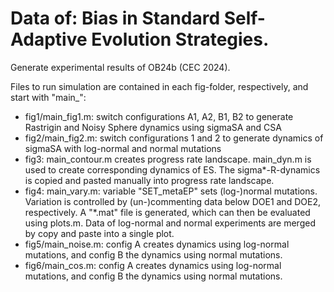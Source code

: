 # Data of: Bias in Standard Self-Adaptive Evolution Strategies.
Generate experimental results of OB24b (CEC 2024). 

Files to run simulation are contained in each fig-folder, respectively, and start with "main_":
* fig1/main_fig1.m: switch configurations A1, A2, B1, B2 to generate Rastrigin and Noisy Sphere dynamics using sigmaSA and CSA
* fig2/main_fig2.m: switch configurations 1 and 2 to generate dynamics of sigmaSA with log-normal and normal mutations
* fig3: main_contour.m creates progress rate landscape. main_dyn.m  is used to create corresponding dynamics of ES. The sigma*-R-dynamics is copied and pasted manually into progress rate landscape.
* fig4: main_vary.m: variable "SET_metaEP" sets (log-)normal mutations.
Variation is controlled by (un-)commenting data below DOE1 and DOE2, respectively.
A "*.mat" file is generated, which can then be evaluated using plots.m.
Data of log-normal and normal experiments are merged by copy and paste into a single plot.
* fig5/main_noise.m: config A creates dynamics using log-normal mutations, and config B the dynamics using normal mutations.
* fig6/main_cos.m: config A creates dynamics using log-normal mutations, and config B the dynamics using normal mutations.